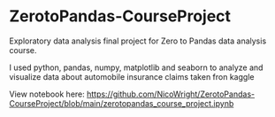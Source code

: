 # ZerotoPandas-CourseProject
 
Exploratory data analysis final project for Zero to Pandas data analysis course.

I used python, pandas, numpy, matplotlib and seaborn to analyze and visualize data about automobile insurance claims taken fron kaggle

View notebook here:
https://github.com/NicoWright/ZerotoPandas-CourseProject/blob/main/zerotopandas_course_project.ipynb
